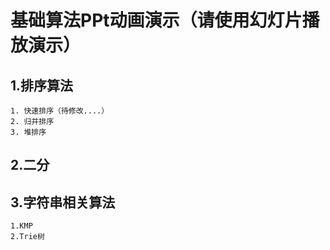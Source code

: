 # 基础算法PPt动画演示（请使用幻灯片播放演示）
## 1.排序算法
    1. 快速排序（待修改....）
    2. 归并排序
    3. 堆排序
## 2.二分

## 3.字符串相关算法
    1.KMP
    2.Trie树
